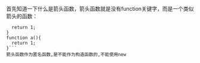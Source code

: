 首先知道一下什么是箭头函数，箭头函数就是没有function关键字，而是一个类似箭头的函数：
```var a = ()=>{
  return 1;
}
function a(){
  return 1;
}```
箭头函数作为匿名函数,是不能作为构造函数的,不能使用new